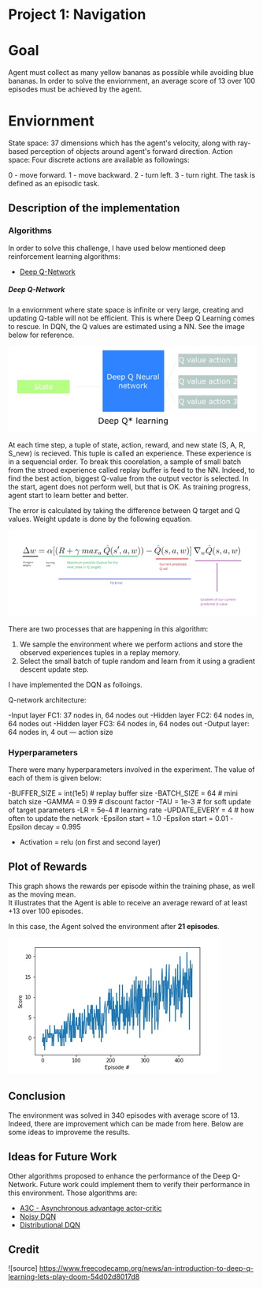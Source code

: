 # Project 1: Navigation

# Goal
Agent must collect as many yellow bananas as possible while avoiding blue bananas. In order to solve the enviornment, an average score of 13 over 100 episodes must be achieved by the agent.

# Enviornment
State space: 37 dimensions which has the agent's velocity, along with ray-based perception of objects around agent's forward direction. Action space: Four discrete actions are available as followings:

0 - move forward.
1 - move backward.
2 - turn left.
3 - turn right.
The task is defined as an episodic task.

## Description of the implementation

### Algorithms
In order to solve this challenge, I have used below mentioned deep reinforcement learning algorithms:

* [Deep Q-Network](https://storage.googleapis.com/deepmind-media/dqn/DQNNaturePaper.pdf)

##### Deep Q-Network
In a enviornment where state space is infinite or very large, creating and updating Q-table will not be efficient. This is where Deep Q Learning comes to rescue. In DQN, the Q values are estimated using a NN. See the image below for reference.

![](https://github.com/Bhardwaj-Saurabh/Udacity_Reinforcement_Learning_NanoDegree/blob/main/Project_1-Navigation/results/DQN.jpg)  

At each time step, a tuple of state, action, reward, and new state (S, A, R, S_new) is recieved. This tuple is called an experience. These experience is in a sequencial order. To break this coorelation, a sample of small batch from the stroed experience called replay buffer is feed to the NN. Indeed, to find the best action, biggest Q-value from the output vector is selected. In the start, agent does not perform well, but that is OK. As training progress, agent start to learn better and better.

The error is calculated by taking the difference between Q target and Q values. Weight update is done by the following equation. 

![](https://github.com/Bhardwaj-Saurabh/Udacity_Reinforcement_Learning_NanoDegree/blob/main/Project_1-Navigation/results/weightupdate.jpg)

There are two processes that are happening in this algorithm:

1. We sample the environment where we perform actions and store the observed experiences tuples in a replay memory.
2. Select the small batch of tuple random and learn from it using a gradient descent update step.

I have implemented the DQN as folloings.

Q-network architecture:

-Input layer FC1: 37 nodes in, 64 nodes out
-Hidden layer FC2: 64 nodes in, 64 nodes out
-Hidden layer FC3: 64 nodes in, 64 nodes out
-Output layer: 64 nodes in, 4 out — action size

### Hyperparameters
There were many hyperparameters involved in the experiment. The value of each of them is given below:

-BUFFER_SIZE = int(1e5) # replay buffer size
-BATCH_SIZE = 64 # mini batch size
-GAMMA = 0.99 # discount factor
-TAU = 1e-3 # for soft update of target parameters
-LR = 5e-4 # learning rate
-UPDATE_EVERY = 4 # how often to update the network
-Epsilon start = 1.0
-Epsilon start = 0.01
-Epsilon decay = 0.995
- Activation = relu (on first and second layer)

## Plot of Rewards
This graph shows the rewards per episode within the training phase, as well as the moving mean.  
It illustrates that the Agent is able to receive an average reward of at least +13 over 100 episodes.  

In this case, the Agent solved the environment after **21 episodes**.

![](https://github.com/Bhardwaj-Saurabh/Udacity_Reinforcement_Learning_NanoDegree/blob/main/Project_1-Navigation/results/Navigation.jpg)

## Conclusion
The environment was solved in 340 episodes with average score of 13. Indeed, there are improvement which can be made from here. Below are some ideas to improveme the results.
 
## Ideas for Future Work

Other algorithms proposed to enhance the performance of the Deep Q-Network. Future work could implement them to verify their performance in this environment. Those algorithms are:  
   * [A3C - Asynchronous advantage actor-critic](https://arxiv.org/abs/1602.01783)  
   * [Noisy DQN](https://arxiv.org/abs/1706.10295)  
   * [Distributional DQN](https://arxiv.org/abs/1707.06887)

## Credit

![source] https://www.freecodecamp.org/news/an-introduction-to-deep-q-learning-lets-play-doom-54d02d8017d8 
